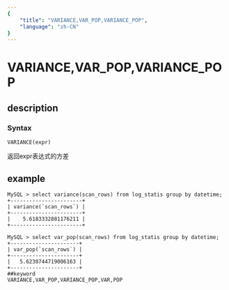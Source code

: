```yaml
---
{
    "title": "VARIANCE,VAR_POP,VARIANCE_POP",
    "language": "zh-CN"
}
---
```


# VARIANCE,VAR_POP,VARIANCE_POP
## description
### Syntax

`VARIANCE(expr)`


返回expr表达式的方差

## example
```
MySQL > select variance(scan_rows) from log_statis group by datetime;
+-----------------------+
| variance(`scan_rows`) |
+-----------------------+
|    5.6183332881176211 |
+-----------------------+

MySQL > select var_pop(scan_rows) from log_statis group by datetime;
+----------------------+
| var_pop(`scan_rows`) |
+----------------------+
|   5.6230744719006163 |
+----------------------+
##keyword
VARIANCE,VAR_POP,VARIANCE_POP,VAR,POP
